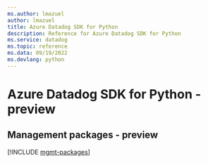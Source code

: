 ```yaml
---
ms.author: lmazuel
author: lmazuel
title: Azure Datadog SDK for Python
description: Reference for Azure Datadog SDK for Python
ms.service: datadog
ms.topic: reference
ms.data: 09/19/2022
ms.devlang: python
---
```

# Azure Datadog SDK for Python - preview

## Management packages - preview
[!INCLUDE [mgmt-packages](datadog-mgmt-index.md)]